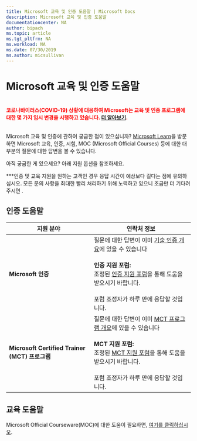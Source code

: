 ```yaml
---
title: Microsoft 교육 및 인증 도움말 | Microsoft Docs
description: Microsoft 교육 및 인증 도움말
documentationcenter: NA
author: bipach
ms.topic: article
ms.tgt_pltfrm: NA
ms.workload: NA
ms.date: 07/30/2019
ms.author: micsullivan
---
```

# Microsoft 교육 및 인증 도움말

<div style='color&#58; red;'><strong><font color="red"><br/>코로나바이러스(COVID-19) 상황에 대응하여 Microsoft는 교육 및 인증 프로그램에 대한 몇 가지 임시 변경을 시행하고 있습니다. <a href='/learn/certifications/posts/an-important-update-on-microsoft-training-and-certification'>더 알아보기</a>.</font></strong><br/><br/></div>

Microsoft 교육 및 인증에 관하여 궁금한 점이 있으십니까? [Microsoft Learn](/learn/certifications/)을 방문하면 Microsoft 교육, 인증, 시험, MOC (Microsoft Official Courses) 등에 대한 대부분의 질문에 대한 답변을 볼 수 있습니다.

아직 궁금한 게 있으세요? 아래 지원 옵션을 참조하세요.

***인증 및 교육 지원을 원하는 고객인 경우 응답 시간이 예상보다 길다는 점에 유의하십시오. 모든 문의 사항을 최대한 빨리 처리하기 위해 노력하고 있으니 조금만 더 기다려 주시면 .

## 인증 도움말

| 지원 분야 | 연락처 정보 |
| ------------- | --- |
| **Microsoft 인증** | 질문에 대한 답변이 이미 [기술 인증 개요](https://www.microsoft.com/learning/certification-overview.aspx)에 있을 수 있습니다 <br/><br/> **인증 지원 포럼:** <br/>조정된 [인증 지원 포럼](https://aka.ms/MCPForum)을 통해 도움을 받으시기 바랍니다.<br/><br/>  포럼 조정자가 하루 만에 응답할 것입니다. |
| **Microsoft Certified Trainer (MCT) 프로그램** | 질문에 대한 답변이 이미 [MCT 프로그램 개요](https://www.microsoft.com/learning/mct-certification.aspx)에 있을 수 있습니다 <br/><br/> **MCT 지원 포럼:** <br/>조정된 [MCT 지원 포럼](https://aka.ms/MCTForum)을 통해 도움을 받으시기 바랍니다.<br/><br/> 포럼 조정자가 하루 만에 응답할 것입니다. |

## 교육 도움말

Microsoft Official Courseware(MOC)에 대한 도움이 필요하면, [여기를 클릭하십시오](https://docs.microsoft.com/learn/certifications/certification-and-training-help).